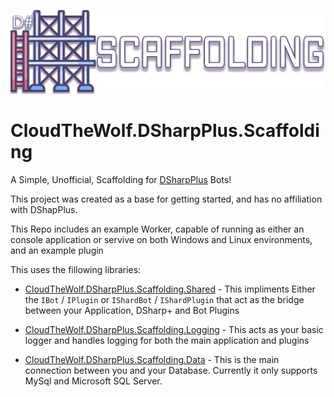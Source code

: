 ![Logo of CloudTheWolf.DSharpPlus.Scaffolding](https://github.com/CloudTheWolf/CloudTheWolf.DSharpPlus.Scaffolding/raw/main/banner.png)

# CloudTheWolf.DSharpPlus.Scaffolding
A Simple, Unofficial, Scaffolding for [DSharpPlus](https://github.com/DSharpPlus/DSharpPlus) Bots!

This project was created as a base for getting started, and has no affiliation with DShapPlus.


This Repo includes an example Worker, capable of running as either an console application or servive on both Windows and Linux environments, and an example plugin

This uses the fillowing libraries:

* [CloudTheWolf.DSharpPlus.Scaffolding.Shared](https://github.com/CloudTheWolf/CloudTheWolf.DSharpPlus.Scaffolding.Shared) - This impliments Either the `IBot` / `IPlugin` or `IShardBot` / `IShardPlugin` that act as the bridge between your Application, DSharp+ and Bot Plugins

* [CloudTheWolf.DSharpPlus.Scaffolding.Logging](https://github.com/CloudTheWolf/CloudTheWolf.DSharpPlus.Scaffolding.Logging) - This acts as your basic logger and handles logging for both the main application and plugins

* [CloudTheWolf.DSharpPlus.Scaffolding.Data](https://github.com/CloudTheWolf/CloudTheWolf.DSharpPlus.Scaffolding.Data) - This is the main connection between you and your Database. Currently it only supports MySql and Microsoft SQL Server.
